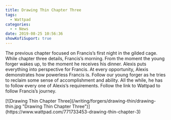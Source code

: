 ```yaml
---
title: Drawing Thin Chapter Three
tags:
  - Wattpad
categories:
  - - News
date: 2019-08-25 10:56:36
showKofiSuport: true
---
```


The previous chapter focused on Francis’s first night in the gilded cage.  While chapter three details, Francis’s morning. From the moment the young forger wakes up, to the moment he receives his dinner. Alexis puts everything into perspective for Francis. At every opportunity, Alexis demonstrates how powerless Francis is. Follow our young forger as he tries to reclaim some sense of accomplishment and ability.  All the while, he has to follow every one of Alexis’s requirements. Follow the link to Wattpad to follow Francis’s journey.<!-- more -->
<div class="center">[![Drawing Thin Chapter Three](/writing/forgers/drawing-thin/drawing-thin.jpg "Drawing Thin Chapter Three")](https://www.wattpad.com/771733453-drawing-thin-chapter-3)</div>